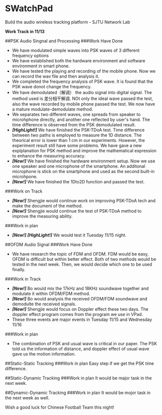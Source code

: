 # SWatchPad
Build the audio wireless tracking platform - SJTU Network Lab

**Work Track in 11/13**

##PSK Audio Singnal and Processing
###Work Have Done
* We have modulated simple waves into PSK waves of 3 different frequency options 
* We have established both the hardware environment and software environment in smart phone.
* We have tested the playing and recording of the mobile phone. Now we can record the wav file and then analysis it.
* We completed the frequency analysis of PSK wave. It is found that the PSK wave donot change the frequency.
* We have demodulated（解调） the audio signal into digital signal. The method used is 差分相干解调. NOt only the ideal wave passed the test, also the wave recorded by mobile phone passed the test. We now have a mature modulate-demodulate method.
* We separates two different waves, one spreads from speaker to microhphone directly, and another one reflected by user's hand. The time difference is observed from the PSK demodulated result.
* _**[HighLight!]**_ We have finished the PSK-TDoA test. Time difference between two paths is employed to measure the 1D distance. The theorical error is lower than 1 cm in our experiments. However, the experiment result still have some problems. We have gave a new explplanation for PSK method and improve the mathematical expression to enhance the measuring accuracy.
* _**[New!]**_ We have finished the hardware environment setup. Now we use one speaker and one microphone of the smartphone. An additonal microphone is stick on the smartphone and used as the second built-in microhpone.
* _**[New!]**_ We have finished the 1Dto2D function and passed the test.

###Work on Track
* _**[New!]**_ Shengjie would continue work on improving PSK-TDoA tech and make the document of the method.
* _**[New!]**_ Shengjie would continue the test of PSK-TDoA method to improve the measuring ability.

###Work in plan
* _**[New!]**_ _**[HighLight!]**_ We would test it Tuesday 11/15 night.

##OFDM Audio Signal
###Work Have Done
* We have research the topic of FDM and OFDM. FDM would be easy, OFDM is difficult but within better effect. Both of two methods would be tested in the next week. Then, we would decide which one to be used finally.

###Work in Track
* _**[New!]**_ Bo would mix the 17kHz and 18KHz soundwave together and modulate it within OFDM/FDM method.
* _**[New!]**_ Bo would analysis the received OFDM/FDM soundwave and demodulte the received signals.
* _**[New!]**_ Shengjie would focus on Doppler effect these two days. The doppler effect program comes from the program we use in VPad.
* These three events are major events in Tuesday 11/15 and Wednesday 11/16

###Work in plan
* The combination of PSK and usual wave is critical in our paper. The PSK told us the information of distance, 
and doppler effect of usual wave gave us the motion information.


##Static-Static Tracking
###Work in plan
Easy step if we get the PSK time difference.

##Static-Dynamic Tracking
###Work in plan
It would be major task in the next week.

##Dynamic-Dynamic Tracking
###Work in plan
It would be mojor task in the next week as well.

Wish a good luck for Chinese Football Team this night!
